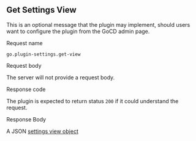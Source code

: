 ## Get Settings View

This is an optional message that the plugin may implement, should users want to configure the plugin from the GoCD admin page.

<p class='request-name-heading'>Request name</p>

`go.plugin-settings.get-view`

<p class='request-body-heading'>Request body</p>

The server will not provide a request body.

<p class='response-code-heading'>Response code</p>

The plugin is expected to return status `200` if it could understand the request.

<p class='response-body-heading'>Response Body</p>

A JSON [settings view object](#the-get-settings-view-object)
